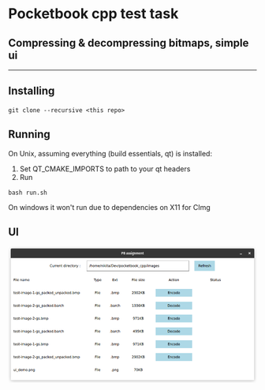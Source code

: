 # Pocketbook cpp test task

## Compressing & decompressing bitmaps, simple ui

---

## Installing
```
git clone --recursive <this repo>
```

## Running
On Unix, assuming everything (build essentials, qt) is installed:
1. Set QT_CMAKE_IMPORTS to path to your qt headers
2. Run 
```
bash run.sh
```
   
On windows it won't run due to dependencies on X11 for CImg

## UI
![image](images/ui_demo.png)